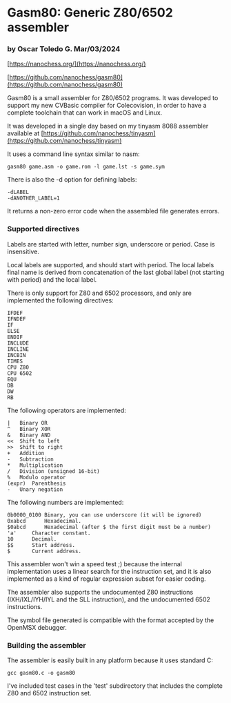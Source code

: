 # Gasm80: Generic Z80/6502 assembler
### by Oscar Toledo G. Mar/03/2024

[https://nanochess.org/](https://nanochess.org/)

[https://github.com/nanochess/gasm80](https://github.com/nanochess/gasm80)

Gasm80 is a small assembler for Z80/6502 programs. It was developed to support my new CVBasic compiler for Colecovision, in order to have a complete toolchain that can work in macOS and Linux.

It was developed in a single day based on my tinyasm 8088 assembler available at [https://github.com/nanochess/tinyasm](https://github.com/nanochess/tinyasm)

It uses a command line syntax similar to nasm:

    gasm80 game.asm -o game.rom -l game.lst -s game.sym

There is also the -d option for defining labels:

    -dLABEL
    -dANOTHER_LABEL=1

It returns a non-zero error code when the assembled file generates errors.

### Supported directives

Labels are started with letter, number sign, underscore or period. Case is insensitive.

Local labels are supported, and should start with period. The local labels final name is derived from concatenation of the last global label (not starting with period) and the local label.

There is only support for Z80 and 6502 processors, and only are implemented the following directives:

    IFDEF
    IFNDEF
    IF
    ELSE
    ENDIF
    INCLUDE
    INCLINE
    INCBIN
    TIMES
    CPU Z80
    CPU 6502
    EQU
    DB
    DW
    RB

The following operators are implemented:

	|	Binary OR
	^	Binary XOR
	&	Binary AND
	<<	Shift to left
	>>	Shift to right
	+	Addition 
	-	Subtraction 
	* 	Multiplication 
	/	Division (unsigned 16-bit)
	%	Modulo operator
	(expr)	Parenthesis
	-	Unary negation

The following numbers are implemented:

	0b0000_0100	Binary, you can use underscore (it will be ignored)
	0xabcd		Hexadecimal.
	$0abcd		Hexadecimal (after $ the first digit must be a number)
	'a'		Character constant.
	10		Decimal.
	$$		Start address.
	$		Current address.

This assembler won't win a speed test ;) because the internal implementation uses a linear search for the instruction set, and it is also implemented as a kind of regular expression subset for easier coding.

The assembler also supports the undocumented Z80 instructions (IXH/IXL/IYH/IYL and the SLL instruction), and the undocumented 6502 instructions.

The symbol file generated is compatible with the format accepted by the OpenMSX debugger.

### Building the assembler

The assembler is easily built in any platform because it uses standard C:

    gcc gasm80.c -o gasm80

I've included test cases in the 'test' subdirectory that includes the complete Z80 and 6502 instruction set.

